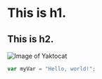# This is h1.
## This is h2.
![Image of Yaktocat](https://octodex.github.com/images/yaktocat.png)
``` javascript
var myVar = "Hello, world!";
```
